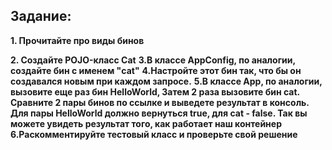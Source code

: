 ## Задание:

**1. **Прочитайте про виды бинов****

**2. **Создайте POJO-класс Cat****
**3.**В классе AppConfig, по аналогии, создайте бин с именем "cat"****
**4.**Настройте этот бин так, что бы он создавался новым при каждом запросе.****
**5.**В классе App, по аналогии, вызовите еще раз бин HelloWorld, Затем 2 раза вызовите бин cat. Сравните 2 пары бинов по ссылке и выведете результат в консоль. Для пары HelloWorld должно вернуться true, для cat - false. Так вы можете увидеть результат того, как работает наш контейнер****
**6.**Раскомментируйте тестовый класс и проверьте свой решение****
